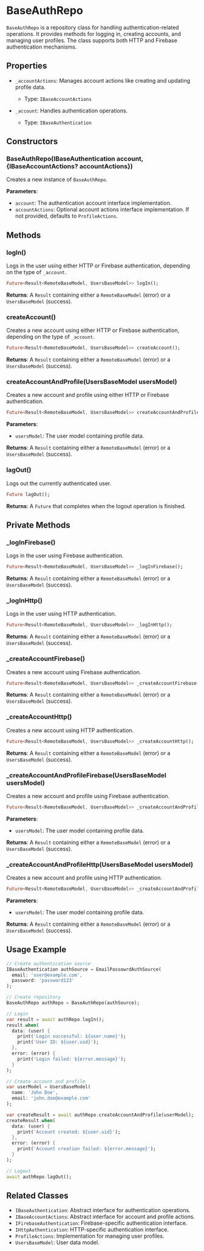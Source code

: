 # BaseAuthRepo

`BaseAuthRepo` is a repository class for handling authentication-related operations. It provides methods for logging in, creating accounts, and managing user profiles. The class supports both HTTP and Firebase authentication mechanisms.

## Properties

- `_accountActions`: Manages account actions like creating and updating profile data.

  - Type: `IBaseAccountActions`

- `_account`: Handles authentication operations.
  - Type: `IBaseAuthentication`

## Constructors

### BaseAuthRepo(IBaseAuthentication account, {IBaseAccountActions? accountActions})

Creates a new instance of `BaseAuthRepo`.

**Parameters**:

- `account`: The authentication account interface implementation.
- `accountActions`: Optional account actions interface implementation. If not provided, defaults to `ProfileActions`.

## Methods

### logIn()

Logs in the user using either HTTP or Firebase authentication, depending on the type of `_account`.

```dart
Future<Result<RemoteBaseModel, UsersBaseModel>> logIn();
```

**Returns**: A `Result` containing either a `RemoteBaseModel` (error) or a `UsersBaseModel` (success).

### createAccount()

Creates a new account using either HTTP or Firebase authentication, depending on the type of `_account`.

```dart
Future<Result<RemoteBaseModel, UsersBaseModel>> createAccount();
```

**Returns**: A `Result` containing either a `RemoteBaseModel` (error) or a `UsersBaseModel` (success).

### createAccountAndProfile(UsersBaseModel usersModel)

Creates a new account and profile using either HTTP or Firebase authentication.

```dart
Future<Result<RemoteBaseModel, UsersBaseModel>> createAccountAndProfile(UsersBaseModel usersModel);
```

**Parameters**:

- `usersModel`: The user model containing profile data.

**Returns**: A `Result` containing either a `RemoteBaseModel` (error) or a `UsersBaseModel` (success).

### lagOut()

Logs out the currently authenticated user.

```dart
Future lagOut();
```

**Returns**: A `Future` that completes when the logout operation is finished.

## Private Methods

### \_logInFirebase()

Logs in the user using Firebase authentication.

```dart
Future<Result<RemoteBaseModel, UsersBaseModel>> _logInFirebase();
```

**Returns**: A `Result` containing either a `RemoteBaseModel` (error) or a `UsersBaseModel` (success).

### \_logInHttp()

Logs in the user using HTTP authentication.

```dart
Future<Result<RemoteBaseModel, UsersBaseModel>> _logInHttp();
```

**Returns**: A `Result` containing either a `RemoteBaseModel` (error) or a `UsersBaseModel` (success).

### \_createAccountFirebase()

Creates a new account using Firebase authentication.

```dart
Future<Result<RemoteBaseModel, UsersBaseModel>> _createAccountFirebase();
```

**Returns**: A `Result` containing either a `RemoteBaseModel` (error) or a `UsersBaseModel` (success).

### \_createAccountHttp()

Creates a new account using HTTP authentication.

```dart
Future<Result<RemoteBaseModel, UsersBaseModel>> _createAccountHttp();
```

**Returns**: A `Result` containing either a `RemoteBaseModel` (error) or a `UsersBaseModel` (success).

### \_createAccountAndProfileFirebase(UsersBaseModel usersModel)

Creates a new account and profile using Firebase authentication.

```dart
Future<Result<RemoteBaseModel, UsersBaseModel>> _createAccountAndProfileFirebase(UsersBaseModel usersModel);
```

**Parameters**:

- `usersModel`: The user model containing profile data.

**Returns**: A `Result` containing either a `RemoteBaseModel` (error) or a `UsersBaseModel` (success).

### \_createAccountAndProfileHttp(UsersBaseModel usersModel)

Creates a new account and profile using HTTP authentication.

```dart
Future<Result<RemoteBaseModel, UsersBaseModel>> _createAccountAndProfileHttp(UsersBaseModel usersModel);
```

**Parameters**:

- `usersModel`: The user model containing profile data.

**Returns**: A `Result` containing either a `RemoteBaseModel` (error) or a `UsersBaseModel` (success).

## Usage Example

```dart
// Create authentication source
IBaseAuthentication authSource = EmailPassowrdAuthSource(
  email: 'user@example.com',
  password: 'password123'
);

// Create repository
BaseAuthRepo authRepo = BaseAuthRepo(authSource);

// Login
var result = await authRepo.logIn();
result.when(
  data: (user) {
    print('Login successful: ${user.name}');
    print('User ID: ${user.uid}');
  },
  error: (error) {
    print('Login failed: ${error.message}');
  }
);

// Create account and profile
var userModel = UsersBaseModel(
  name: 'John Doe',
  email: 'john.doe@example.com'
);

var createResult = await authRepo.createAccountAndProfile(userModel);
createResult.when(
  data: (user) {
    print('Account created: ${user.uid}');
  },
  error: (error) {
    print('Account creation failed: ${error.message}');
  }
);

// Logout
await authRepo.lagOut();
```

## Related Classes

- `IBaseAuthentication`: Abstract interface for authentication operations.
- `IBaseAccountActions`: Abstract interface for account and profile actions.
- `IFirebaseAuthentication`: Firebase-specific authentication interface.
- `IHttpAuthentication`: HTTP-specific authentication interface.
- `ProfileActions`: Implementation for managing user profiles.
- `UsersBaseModel`: User data model.
